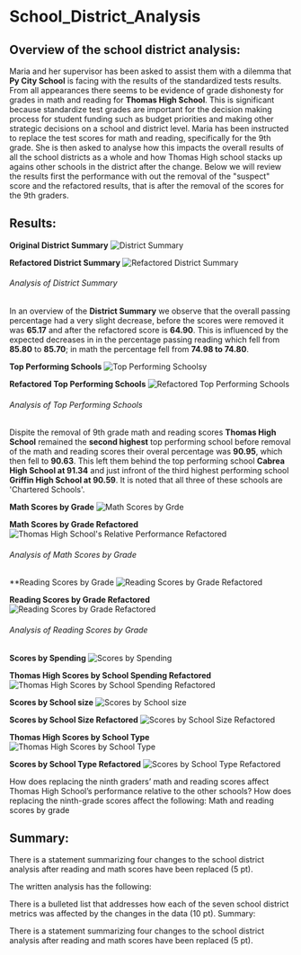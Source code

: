 # School_District_Analysis

## Overview of the school district analysis:

Maria and her supervisor has been asked to assist them with a dilemma that __Py City School__ is facing with the results of the standardized tests results.  From all appearances there seems to be evidence of grade dishonesty for grades in math and reading for __Thomas High School__. This is significant because standardize test grades are important for the decision making process for student funding such as budget priorities and making other strategic decisions on a school and district level. 
Maria has been instructed to replace the test scores for math and reading, specifically for the 9th grade. She is then asked to analyse how this impacts the overall results of all the school districts as a whole and how Thomas High school stacks up agains other schools in the district after the change. Below we will review the results first the performance with out the removal of the "suspect" score and the refactored results, that is after the removal of the scores for the 9th graders.

## Results:

**Original District Summary**
![District Summary](https://github.com/wallaceportia/School_District_Analysis/blob/main/Resources/Resource_pics/District_Summary.PNG)

**Refactored District Summary**
![Refactored District Summary](https://github.com/wallaceportia/School_District_Analysis/blob/main/Resources/Resource_pics/Refactored_District_Summary.PNG)

###### Analysis of District Summary

In an overview of the __District Summary__  we observe that the overall passing percentage had a very slight decrease, before the scores were removed it was __65.17__ and after the refactored score is __64.90__.  This is influenced by the expected decreases in in the percentage passing reading which fell from __85.80__ to __85.70__; in math the percentage fell from __74.98 to 74.80__.

**Top Performing Schools**
![Top Performing Schoolsy](https://github.com/wallaceportia/School_District_Analysis/blob/main/Resources/Resource_pics/Top_Performing_Schools.PNG)

**Refactored Top Performing Schools**
![Refactored Top Performing Schools](https://github.com/wallaceportia/School_District_Analysis/blob/main/Resources/Resource_pics/Refactored_Top_Performing_Schools.PNG)

###### Analysis of Top Performing Schools

Dispite the removal of 9th grade math and reading scores __Thomas High School__ remained the __second highest__ top performing school before removal of the math and reading scores their overal percentage was __90.95__, which then fell to __90.63__. This left them behind the top performing school __Cabrea High School at 91.34__ and just infront of the third highest performing school __Griffin High School at 90.59__.  It is noted that all three of these schools are 'Chartered Schools'.


**Math Scores by Grade**
![Math Scores by Grde](https://github.com/wallaceportia/School_District_Analysis/blob/main/Resources/Resource_pics/Percentage_Passing_Math.PNG)

**Math Scores by Grade Refactored**
![Thomas High School's Relative Performance Refactored](https://github.com/wallaceportia/School_District_Analysis/blob/main/Resources/Resource_pics/Refactored_Percentage_Passing_Reading.PNG)

###### Analysis of Math Scores by Grade


**Reading Scores by Grade
![Reading Scores by Grade Refactored](https://github.com/wallaceportia/School_District_Analysis/blob/main/Resources/Resource_pics/Passing_Reading_by_Grade.PNG)

**Reading Scores by Grade Refactored**
![Reading Scores by Grade Refactored](https://github.com/wallaceportia/School_District_Analysis/blob/main/Resources/Resource_pics/Refactored_Reading_byGrade.PNG)

###### Analysis of Reading Scores by Grade

**Scores by Spending**
![Scores by Spending](https://github.com/wallaceportia/School_District_Analysis/blob/main/Resources/Resource_pics/Schools_Spending.PNG)

**Thomas High Scores by School Spending Refactored** 
![Thomas High Scores by School Spending Refactored](https://github.com/wallaceportia/School_District_Analysis/blob/main/Resources/Resource_pics/Refactored_School_Spending.PNG)

**Scores by School size**
![Scores by School size](https://github.com/wallaceportia/School_District_Analysis/blob/main/Resources/Resource_pics/School_Spending_Size.PNG)

**Scores by School Size Refactored**
![Scores by School Size Refactored](https://github.com/wallaceportia/School_District_Analysis/blob/main/Resources/Resource_pics/Refactored__School_Spending_Size.PNG)

**Thomas High Scores by School Type**
![Thomas High Scores by School Type](https://github.com/wallaceportia/School_District_Analysis/blob/main/Resources/Resource_pics/Spending_School_Type.PNG)

**Scores by School Type Refactored**
![Scores by School Type Refactored](https://github.com/wallaceportia/School_District_Analysis/blob/main/Resources/Resource_pics/Refactored_Spending_Type.PNG)


How does replacing the ninth graders’ math and reading scores affect Thomas High School’s performance relative to the other schools?
How does replacing the ninth-grade scores affect the following:
Math and reading scores by grade



## Summary:

There is a statement summarizing four changes to the school district analysis after reading and math scores have been replaced (5 pt).




The written analysis has the following:



There is a bulleted list that addresses how each of the seven school district metrics was affected by the changes in the data (10 pt).
Summary:

There is a statement summarizing four changes to the school district analysis after reading and math scores have been replaced (5 pt).
